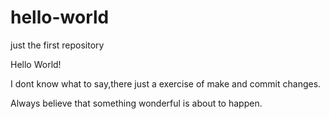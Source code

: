 # hello-world
just the first repository

Hello World!

I dont know what to say,there just a exercise of make and commit changes.

Always believe that something wonderful is about to happen.
